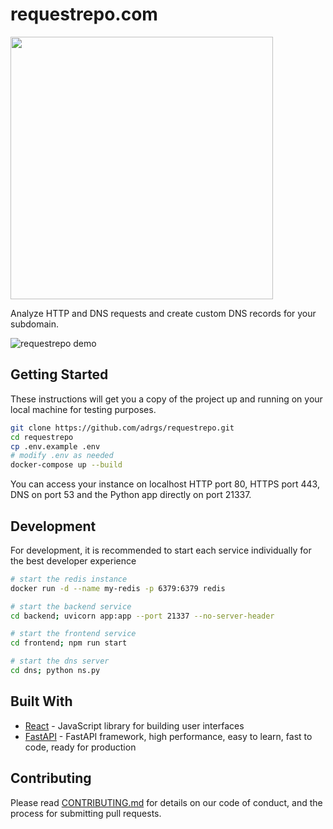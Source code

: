 # requestrepo.com

<img src="https://svgshare.com/i/11Hr.svg" width="420">

Analyze HTTP and DNS requests and create custom DNS records for your subdomain.

![requestrepo demo](https://i.imgur.com/pzn8O18.png)

## Getting Started

These instructions will get you a copy of the project up and running on your local machine for testing purposes.

```sh
git clone https://github.com/adrgs/requestrepo.git
cd requestrepo
cp .env.example .env
# modify .env as needed
docker-compose up --build
```

You can access your instance on localhost HTTP port 80, HTTPS port 443, DNS on port 53 and the Python app directly on port 21337.

## Development

For development, it is recommended to start each service individually for the best developer experience

```sh
# start the redis instance
docker run -d --name my-redis -p 6379:6379 redis

# start the backend service
cd backend; uvicorn app:app --port 21337 --no-server-header

# start the frontend service
cd frontend; npm run start

# start the dns server
cd dns; python ns.py
```

## Built With

- [React](https://reactjs.org/) - JavaScript library for building user interfaces
- [FastAPI](https://fastapi.tiangolo.com/lo/) - FastAPI framework, high performance, easy to learn, fast to code, ready for production

## Contributing

Please read [CONTRIBUTING.md](CONTRIBUTING.md) for details on our code of conduct, and the process for submitting pull requests.
